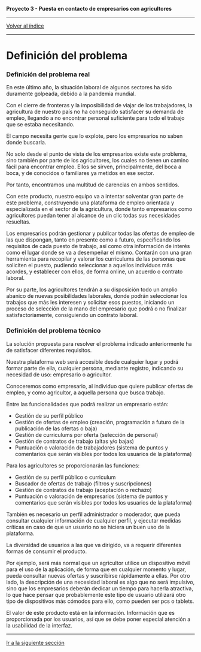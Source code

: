 __Proyecto 3 - Puesta en contacto de empresarios con agricultores__

---

[Volver al índice](../README.md)


---

# Definición del problema

### Definición del problema real

En este último año, la situación laboral de algunos sectores ha sido duramente golpeada, debido a la pandemia mundial.

Con el cierre de fronteras y la imposibilidad de viajar de los trabajadores, la agricultura de nuestro país no ha conseguido satisfacer su demanda de empleo, llegando a no encontrar personal suficiente para todo el trabajo que se estaba necesitando.

El campo necesita gente que lo explote, pero los empresarios no saben donde buscarla.

No solo desde el punto de vista de los empresarios existe este problema, sino también por parte de los agricultores, los cuales no tienen un camino fácil para encontrar empleo. Ellos se sirven, principalmente, del boca a boca, y de conocidos o familiares ya metidos en ese sector.

Por tanto, encontramos una multitud de carencias en ambos sentidos.

Con este producto, nuestro equipo va a intentar solventar gran parte de este problema, construyendo una plataforma de empleo orientada y especializada en el sector de la agricultura, donde tanto empresarios como agricultores puedan tener al alcance de un clic todas sus necesidades resueltas.

Los empresarios podrán gestionar y publicar todas las ofertas de empleo de las que dispongan, tanto en presente como a futuro, especificando los requisitos de cada puesto de trabajo, así como otra información de interés como el lugar donde se va a desempeñar el mismo.
Contarán con una gran herramienta para recopilar y valorar los curriculums de las personas que soliciten el puesto, pudiendo seleccionar a aquellos individuos más acordes, y establecer con ellos, de forma online, un acuerdo o contrato laboral.

Por su parte, los agricultores tendrán a su disposición todo un amplio abanico de nuevas posibilidades laborales, donde podrán seleccionar los trabajos que más les interesen y solicitar esos puestos, iniciando un proceso de selección de la mano del empresario que podrá o no finalizar satisfactoriamente, consiguiendo un contrato laboral.

### Definición del problema técnico

La solución propuesta para resolver el problema indicado anteriormente ha de satisfacer diferentes requisitos.

Nuestra plataforma web será accesible desde cualquier lugar y podrá formar parte de ella, cualquier persona, mediante registro, indicando su necesidad de uso: empresario o agricultor.

Conoceremos como empresario, al individuo que quiere publicar ofertas de empleo, y como agricultor, a aquella persona que busca trabajo.

Entre las funcionalidades que podrá realizar un empresario están:
* Gestión de su perfil público
* Gestión de ofertas de empleo (creación, programación a futuro de la publicación de las ofertas o baja)
* Gestión de curriculums por oferta (selección de personal)
* Gestión de contratos de trabajo (altas y/o bajas)
* Puntuación o valoración de trabajadores (sistema de puntos y comentarios que serán visibles por todos los usuarios de la plataforma)

Para los agricultores se proporcionarán las funciones:
* Gestión de su perfil público o curriculum
* Buscador de ofertas de trabajo (filtros y suscripciones)
* Gestión de contratos de trabajo (aceptación o rechazo)
* Puntuación o valoración de empresarios (sistema de puntos y comentarios que serán visibles por todos los usuarios de la plataforma)

También es necesario un perfil administrador o moderador, que pueda consultar cualquier información de cualquier perfil, y ejecutar medidas críticas en caso de que un usuario no se hiciera un buen uso de la plataforma.

La diversidad de usuarios a las que va dirigido, va a requerir diferentes formas de consumir el producto.

Por ejemplo, será más normal que un agricultor utilice un dispositivo móvil para el uso de la aplicación, de forma que en cualquier momento y lugar, pueda consultar nuevas ofertas y suscribirse rápidamente a ellas.
Por otro lado, la descripción de una necesidad laboral es algo que no será impulsivo, sino que los empresarios deberán dedicar un tiempo para hacerla atractiva, lo que hace pensar que probablemente este tipo de usuario utilizará otro tipo de dispositivos más cómodos para ello, como pueden ser pcs o tablets.

El valor de este producto está en la información.
Información que es proporcionada por los usuarios, así que se debe poner especial atención a la usabilidad de la interfaz.

---

[Ir a la siguiente sección](03-alcance.md)